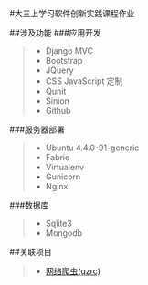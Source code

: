 #大三上学习软件创新实践课程作业

##涉及功能
###应用开发
> - Django MVC
> - Bootstrap
> - JQuery
> - CSS    JavaScript  定制 
> - Qunit
> - Sinion
> - Github

###服务器部署
> - Ubuntu 4.4.0-91-generic
> - Fabric
> - Virtualenv
> - Gunicorn
> - Nginx

###数据库
> - Sqlite3
> - Mongodb

##关联项目
>- [网络爬虫(qzrc)](https://github.com/Kukozel/WebSpider/tree/master/2017_11_2/qzrc)